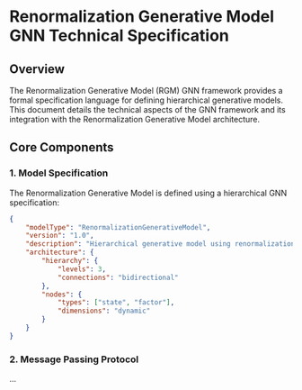 # Renormalization Generative Model GNN Technical Specification

## Overview
The Renormalization Generative Model (RGM) GNN framework provides a formal specification language for defining hierarchical generative models. This document details the technical aspects of the GNN framework and its integration with the Renormalization Generative Model architecture.

## Core Components

### 1. Model Specification
The Renormalization Generative Model is defined using a hierarchical GNN specification:

```json
{
    "modelType": "RenormalizationGenerativeModel",
    "version": "1.0",
    "description": "Hierarchical generative model using renormalization group principles",
    "architecture": {
        "hierarchy": {
            "levels": 3,
            "connections": "bidirectional"
        },
        "nodes": {
            "types": ["state", "factor"],
            "dimensions": "dynamic"
        }
    }
}
```

### 2. Message Passing Protocol
...